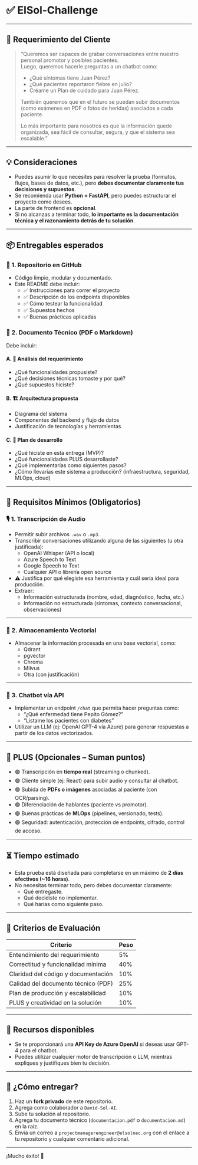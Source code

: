 # ✅ ElSol-Challenge


---

## 📣 Requerimiento del Cliente

> “Queremos ser capaces de grabar conversaciones entre nuestro personal promotor y posibles pacientes.  
> Luego, queremos hacerle preguntas a un chatbot como:  
> - ¿Qué síntomas tiene Juan Pérez?  
> - ¿Qué pacientes reportaron fiebre en julio?  
> - Créame un Plan de cuidado para Juan Pérez.  
>   
> También queremos que en el futuro se puedan subir documentos (como exámenes en PDF o fotos de heridas) asociados a cada paciente.  
>   
> Lo más importante para nosotros es que la información quede organizada, sea fácil de consultar, segura, y que el sistema sea escalable.”

---

## 💡 Consideraciones

- Puedes asumir lo que necesites para resolver la prueba (formatos, flujos, bases de datos, etc.), pero **debes documentar claramente tus decisiones y supuestos**.
- Se recomienda usar **Python + FastAPI**, pero puedes estructurar el proyecto como desees.
- La parte de frontend es **opcional**.
- Si no alcanzas a terminar todo, **lo importante es la documentación técnica y el razonamiento detrás de tu solución**.

---

## 📦 Entregables esperados

### 📁 1. Repositorio en GitHub

- Código limpio, modular y documentado.
- Este README debe incluir:
  - ✅ Instrucciones para correr el proyecto
  - ✅ Descripción de los endpoints disponibles
  - ✅ Cómo testear la funcionalidad
  - ✅ Supuestos hechos
  - ✅ Buenas prácticas aplicadas

### 📄 2. Documento Técnico (PDF o Markdown)

Debe incluir:

#### A. 📍 Análisis del requerimiento
- ¿Qué funcionalidades propusiste?
- ¿Qué decisiones técnicas tomaste y por qué?
- ¿Qué supuestos hiciste?

#### B. 🏗️ Arquitectura propuesta
- Diagrama del sistema
- Componentes del backend y flujo de datos
- Justificación de tecnologías y herramientas

#### C. 🚀 Plan de desarrollo
- ¿Qué hiciste en esta entrega (MVP)?
- ¿Qué funcionalidades PLUS desarrollaste?
- ¿Qué implementarías como siguientes pasos?
- ¿Cómo llevarías este sistema a producción? (infraestructura, seguridad, MLOps, cloud)

---

## 📌 Requisitos Mínimos (Obligatorios)

### 🎙️ 1. Transcripción de Audio

- Permitir subir archivos `.wav` o `.mp3`.
- Transcribir conversaciones utilizando alguna de las siguientes (u otra justificada):
  - OpenAI Whisper (API o local)
  - Azure Speech to Text
  - Google Speech to Text
  - Cualquier API o librería open source
- ⚠️ Justifica por qué elegiste esa herramienta y cuál sería ideal para producción.
- Extraer:
  - Información estructurada (nombre, edad, diagnóstico, fecha, etc.)
  - Información no estructurada (síntomas, contexto conversacional, observaciones)

---

### 🧠 2. Almacenamiento Vectorial

- Almacenar la información procesada en una base vectorial, como:
  - Qdrant
  - pgvector
  - Chroma
  - Milvus
  - Otra (con justificación)

---

### 💬 3. Chatbot vía API

- Implementar un endpoint `/chat` que permita hacer preguntas como:
  - “¿Qué enfermedad tiene Pepito Gómez?”
  - “Listame los pacientes con diabetes”
- Utilizar un LLM (ej: OpenAI GPT-4 vía Azure) para generar respuestas a partir de los datos vectorizados.

---

## 🌟 PLUS (Opcionales – Suman puntos)

- 🟢 Transcripción en **tiempo real** (streaming o chunked).
- 🟢 Cliente simple (ej: React) para subir audio y consultar al chatbot.
- 🟢 Subida de **PDFs o imágenes** asociadas al paciente (con OCR/parsing).
- 🟢 Diferenciación de hablantes (paciente vs promotor).
- 🟢 Buenas prácticas de **MLOps** (pipelines, versionado, tests).
- 🟢 Seguridad: autenticación, protección de endpoints, cifrado, control de acceso.

---

## ⏳ Tiempo estimado

- Esta prueba está diseñada para completarse en un máximo de **2 días efectivos (~16 horas)**.
- No necesitas terminar todo, pero debes documentar claramente:
  - Qué entregaste.
  - Qué decidiste no implementar.
  - Qué harías como siguiente paso.

---

## 🧠 Criterios de Evaluación

| Criterio                                | Peso |
|-----------------------------------------|------|
| Entendimiento del requerimiento         | 5%   |
| Correctitud y funcionalidad mínima      | 40%  |
| Claridad del código y documentación     | 10%  |
| Calidad del documento técnico (PDF)     | 25%  |
| Plan de producción y escalabilidad      | 10%  |
| PLUS y creatividad en la solución       | 10%  |

---

## 🔐 Recursos disponibles

- Se te proporcionará una **API Key de Azure OpenAI** si deseas usar GPT-4 para el chatbot.
- Puedes utilizar cualquier motor de transcripción o LLM, mientras expliques y justifiques bien tu decisión.

---

## 📨 ¿Cómo entregar?

1. Haz un **fork privado** de este repositorio.
2. Agrega como colaborador a `David-Sol-AI`.
3. Sube tu solución al repositorio.
4. Agrega tu documento técnico (`documentacion.pdf` o `documentacion.md`) en la raíz.
5. Envía un correo a `projectmanagerengineer@elsolnec.org` con el enlace a tu repositorio y cualquier comentario adicional.

---

¡Mucho éxito! 🚀
